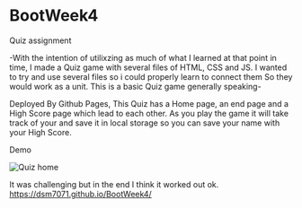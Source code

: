 # BootWeek4
Quiz assignment

-With the intention of utilixzing as much of what I learned at that point in time, I made a Quiz game with several files of HTML, CSS and JS. 
I wanted to try and use several files so i could properly learn to connect them So they would work as a unit. This is a basic Quiz game generally speaking-

Deployed By Github Pages, This Quiz has a Home page, an end page and a High Score page which lead to each other. As you play the game it will take track of your
and save it in local storage so you can save your name with your High Score.


Demo




![Quiz home](https://user-images.githubusercontent.com/107210806/183263177-a34b23c1-85ab-479e-b095-0539cae72364.gif)











It was challenging but in the end I think it worked out ok.
https://dsm7071.github.io/BootWeek4/
